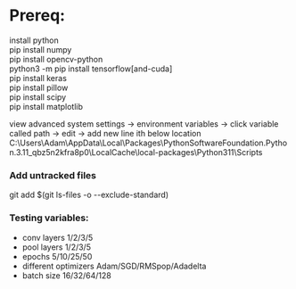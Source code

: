 # Prereq:  

install python  
pip install numpy   
pip install opencv-python  
python3 -m pip install tensorflow[and-cuda]  
pip install keras  
pip install pillow  
pip install scipy  
pip install matplotlib  

view advanced system settings -> environment variables -> click variable called path -> edit -> add new line ith below location  
C:\Users\Adam\AppData\Local\Packages\PythonSoftwareFoundation.Python.3.11_qbz5n2kfra8p0\LocalCache\local-packages\Python311\Scripts  

### Add untracked files
git add $(git ls-files -o --exclude-standard)


### Testing variables:
- conv layers 1/2/3/5
- pool layers 1/2/3/5
- epochs 5/10/25/50
- different optimizers Adam/SGD/RMSpop/Adadelta
- batch size 16/32/64/128
